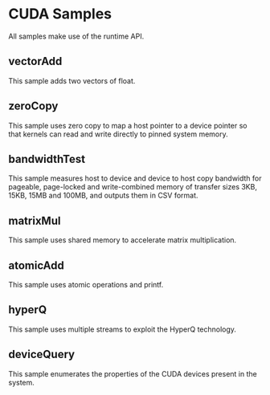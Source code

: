 CUDA Samples
============

All samples make use of the runtime API.

vectorAdd
---------

This sample adds two vectors of float.

zeroCopy
--------

This sample uses zero copy to map a host pointer to a device pointer so that kernels can read and write directly to pinned system memory.

bandwidthTest
-------------

This sample measures host to device and device to host copy bandwidth for pageable, page-locked and write-combined memory of transfer sizes 3KB, 15KB, 15MB and 100MB, and outputs them in CSV format.

matrixMul
---------

This sample uses shared memory to accelerate matrix multiplication.

atomicAdd
---------

This sample uses atomic operations and printf.

hyperQ
------

This sample uses multiple streams to exploit the HyperQ technology.

deviceQuery
-----------

This sample enumerates the properties of the CUDA devices present in the system.
